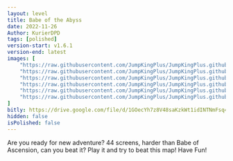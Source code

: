 ```yaml
---
layout: level
title: Babe of the Abyss
date: 2022-11-26
Author: KurierDPD
tags: [polished]
version-start: v1.6.1
version-end: latest
images: [
    "https://raw.githubusercontent.com/JumpKingPlus/JumpKingPlus.github.io/www/images/workshop/levels/ws26-banner.png",
    "https://raw.githubusercontent.com/JumpKingPlus/JumpKingPlus.github.io/www/images/workshop/levels/ws26-2.png",
    "https://raw.githubusercontent.com/JumpKingPlus/JumpKingPlus.github.io/www/images/workshop/levels/ws26-3.png",
    "https://raw.githubusercontent.com/JumpKingPlus/JumpKingPlus.github.io/www/images/workshop/levels/ws26-4.png",
    "https://raw.githubusercontent.com/JumpKingPlus/JumpKingPlus.github.io/www/images/workshop/levels/ws26-5.png",
    "https://raw.githubusercontent.com/JumpKingPlus/JumpKingPlus.github.io/www/images/workshop/levels/ws26-6.png"
]
bitly: https://drive.google.com/file/d/1GOecYh7z8V48saKzkWt1idINTNmFsq46/view?usp=share_link
hidden: false
isPolished: false
---
```


Are you ready for new adventure? 44 screens, harder than Babe of Ascension, can you beat it? Play it and try to beat this map! Have Fun!